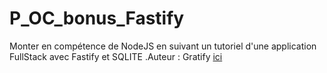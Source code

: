 # P_OC_bonus_Fastify

Monter en compétence de NodeJS en suivant un tutoriel d'une application FullStack avec Fastify et SQLITE .Auteur : Gratify [ici](https://grafikart.fr/tutoriels/nodejs-fastify-2095#autoplay)
